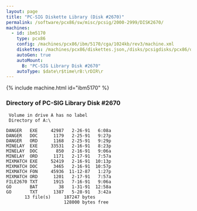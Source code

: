 ```yaml
---
layout: page
title: "PC-SIG Diskette Library (Disk #2670)"
permalink: /software/pcx86/sw/misc/pcsig/2000-2999/DISK2670/
machines:
  - id: ibm5170
    type: pcx86
    config: /machines/pcx86/ibm/5170/cga/1024kb/rev3/machine.xml
    diskettes: /machines/pcx86/diskettes.json,/disks/pcsigdisks/pcx86/diskettes.json
    autoGen: true
    autoMount:
      B: "PC-SIG Library Disk #2670"
    autoType: $date\r$time\rB:\rDIR\r
---
```


{% include machine.html id="ibm5170" %}

### Directory of PC-SIG Library Disk #2670

     Volume in drive A has no label
     Directory of A:\

    DANGER   EXE     42987   2-26-91   6:08a
    DANGER   DOC      1179   2-25-91   9:27p
    DANGER   ORD      1168   2-25-91   9:29p
    MINELAY  EXE     33531   2-16-91   8:23p
    MINELAY  DOC       850   2-16-91   9:06a
    MINELAY  ORD      1171   2-17-91   7:57a
    MIXMATCH EXE     52419   2-16-91  10:13p
    MIXMATCH DOC      3465   2-16-91  10:57p
    MIXMATCH FON     45936  11-12-87   1:27p
    MIXMATCH ORD      1201   2-17-91   7:57a
    FILE2670 TXT      1915   7-16-91   9:06a
    GO       BAT        38   1-31-91  12:58a
    GO       TXT      1387   5-28-91   3:42a
           13 file(s)     187247 bytes
                          128000 bytes free
